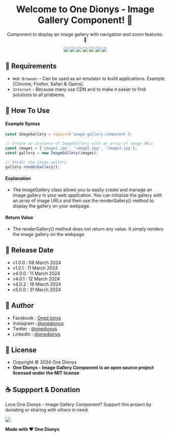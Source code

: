 <h1 align="center">Welcome to One Dionys - Image Gallery Component! 👋 </h1>

<p align="center">Component to display an image gallery with navigation and zoom features. 💖 </p>

<p align="center">
<img src="https://img.shields.io/github/contributors/onedionys/onedionys-image-gallery-component?style=flat-square">
<img src="https://img.shields.io/github/issues/onedionys/onedionys-image-gallery-component?style=flat-square">
<img src="https://img.shields.io/github/stars/onedionys/onedionys-image-gallery-component?style=flat-square"> 
<img src="https://img.shields.io/github/forks/onedionys/onedionys-image-gallery-component?style=flat-square">
<img src="https://img.shields.io/github/last-commit/onedionys/onedionys-image-gallery-component.svg?style=flat-square">
<img src="https://img.shields.io/github/languages/code-size/onedionys/onedionys-image-gallery-component?style=flat-square">
<img src="https://img.shields.io/github/license/onedionys/onedionys-image-gallery-component?style=flat-square">
</p>

## 💾 Requirements

* `Web Browser` - Can be used as an emulator to build applications. Example [Chrome, Firefox, Safari & Opera].
* `Internet` - Because many use CDN and to make it easier to find solutions to all problems.

## 🎯 How To Use

#### Example Syntax

```javascript
const ImageGallery = require('image-gallery-component');

// Create an instance of ImageGallery with an array of image URLs
const images = ['image1.jpg', 'image2.jpg', 'image3.jpg'];
const gallery = new ImageGallery(images);

// Render the image gallery
gallery.renderGallery();
```

#### Explanation

* The ImageGallery class allows you to easily create and manage an image gallery in your web application. You can initialize the gallery with an array of image URLs and then use the renderGallery() method to display the gallery on your webpage.

#### Return Value

* The renderGallery() method does not return any value. It simply renders the image gallery on the webpage.

## 📆 Release Date

* v1.0.0 : 08 March 2024
* v1.0.1 : 11 March 2024
* v4.0.0 : 11 March 2024
* v4.0.1 : 12 March 2024
* v4.0.2 : 18 March 2024
* v5.0.0 : 31 March 2024

## 🧑 Author

* Facebook : <a href="https://www.facebook.com/theonedionys"> Oned Ionys</a>
* Instagram : <a href="https://www.instagram.com/onedionys/"> @onedionys</a>
* Twitter : <a href="https://twitter.com/onedionys"> @onedionys</a>
* LinkedIn :  <a href="https://www.linkedin.com/in/onedionys/"> @onedionys</a>

## 📝 License

* Copyright © 2024 One Dionys
* **One Dionys - Image Gallery Component is an open source project licensed under the MIT license**

## ☕️ Suppport & Donation

Love One Dionys - Image Gallery Component? Support this project by donating or sharing with others in need.

<a href="https://www.buymeacoffee.com/onedionys"><img src="https://img.shields.io/badge/Buy_Me_A_Coffee-FFDD00?style=for-the-badge&logo=buy-me-a-coffee&logoColor=black"/> </a>

**Made with ❤️ One Dionys**
